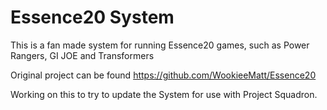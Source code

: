 # Essence20 System

This is a fan made system for running Essence20 games, such as Power Rangers, GI JOE and Transformers

Original project can be found https://github.com/WookieeMatt/Essence20

Working on this to try to update the System for use with Project Squadron. 
